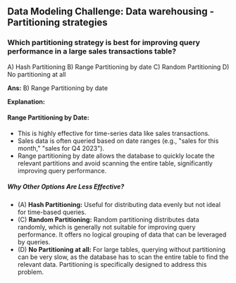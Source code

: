 ## Data Modeling Challenge: Data warehousing - Partitioning strategies

### Which partitioning strategy is best for improving query performance in a large sales transactions table?

A) Hash Partitioning
B) Range Partitioning by date
C) Random Partitioning
D) No partitioning at all

**Ans:** B) Range Partitioning by date

**Explanation:**
#### Range Partitioning by Date:
- This is highly effective for time-series data like sales transactions.   
- Sales data is often queried based on date ranges (e.g., "sales for this month," "sales for Q4 2023").   
- Range partitioning by date allows the database to quickly locate the relevant partitions and avoid scanning the entire table, significantly improving query performance.

##### Why Other Options Are Less Effective?
- (A) **Hash Partitioning:** Useful for distributing data evenly but not ideal for time-based queries.
- (C) **Random Partitioning:** Random partitioning distributes data randomly, which is generally not suitable for improving query performance. It offers no logical grouping of data that can be leveraged by queries.
- (D) **No Partitioning at all:** For large tables, querying without partitioning can be very slow, as the database has to scan the entire table to find the relevant data. Partitioning is specifically designed to address this problem.   
   
